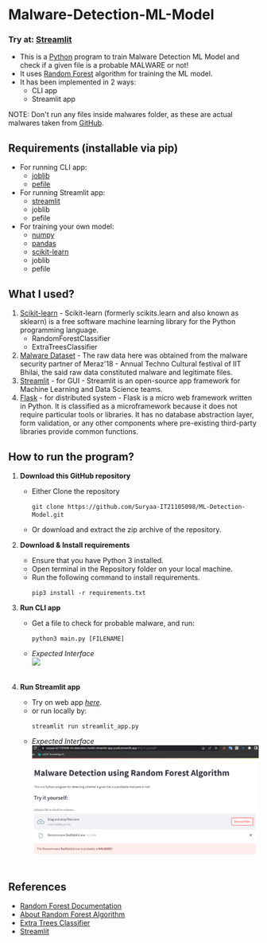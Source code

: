 # Malware-Detection-ML-Model
### Try at: [Streamlit](https://suryaa-it21105098-ml-detection-model-streamlit-app-jcszi6.streamlit.app/)
- This is a [Python](https://www.python.org/) program to train Malware Detection ML Model and check if a given file is a probable MALWARE or not!
- It uses [Random Forest](https://en.wikipedia.org/wiki/Random_forest) algorithm for training the ML model.
- It has been implemented in 2 ways:
  - CLI app
  - Streamlit app

NOTE: Don't run any files inside malwares folder, as these are actual malwares taken from [GitHub](https://github.com/Pyran1/MalwareCollection).

## Requirements (installable via pip)
- For running CLI app:
  - [joblib](https://pypi.org/project/joblib/) 
  - [pefile](https://pypi.org/project/pefile/) 
- For running Streamlit app:
  - [streamlit](https://pypi.org/project/streamlit/)
  - joblib
  - pefile
- For training your own model:
  - [numpy](https://pypi.org/project/numpy/) 
  - [pandas](https://pypi.org/project/pandas/) 
  - [scikit-learn](https://pypi.org/project/scikit-learn/)
  - joblib 
  - pefile 

## What I used?
1. [Scikit-learn](https://scikit-learn.org/) - Scikit-learn (formerly scikits.learn and also known as sklearn) is a free software machine learning library for the Python programming language.
   - RandomForestClassifier
   - ExtraTreesClassifier
2. [Malware Dataset](https://www.kaggle.com/competitions/malware-detection/data) - The raw data here was obtained from the malware security partner of Meraz'18 - Annual Techno Cultural festival of IIT Bhilai, the said raw data constituted malware and legitimate files.
3. [Streamlit](https://streamlit.io/) - for GUI - Streamlit is an open-source app framework for Machine Learning and Data Science teams.
4. [Flask](https://flask.palletsprojects.com/) - for distributed system - Flask is a micro web framework written in Python. It is classified as a microframework because it does not require particular tools or libraries. It has no database abstraction layer, form validation, or any other components where pre-existing third-party libraries provide common functions.

## How to run the program?
1. **Download this GitHub repository**
	- Either Clone the repository
		```
		git clone https://github.com/Suryaa-IT21105098/ML-Detection-Model.git
		```
	- Or download and extract the zip archive of the repository.

2. **Download & Install requirements**
	- Ensure that you have Python 3 installed.
	- Open terminal in the Repository folder on your local machine.
	- Run the following command to install requirements.
		```
		pip3 install -r requirements.txt
 		```
3. **Run CLI app**
   - Get a file to check for probable malware, and run:
     ```
     python3 main.py [FILENAME]
     ```
   - *Expected Interface*
   <br><img src="images/cli.png?raw=true"><br><br>
4. **Run Streamlit app**
   - Try on web app [*here*](https://suryaa-it21105098-ml-detection-model-streamlit-app-jcszi6.streamlit.app/).
   - or run locally by:
     ```
     streamlit run streamlit_app.py
     ```
   - *Expected Interface*
   <br><img src="images/streamlit.png?raw=true"><br><br>

## References
- [Random Forest Documentation](http://scikit-learn.org/stable/modules/generated/sklearn.ensemble.RandomForestClassifier.html)
- [About Random Forest Algorithm](https://www.javatpoint.com/machine-learning-random-forest-algorithm)
- [Extra Trees Classifier](https://www.geeksforgeeks.org/ml-extra-tree-classifier-for-feature-selection/)
- [Streamlit](https://docs.streamlit.io/)
